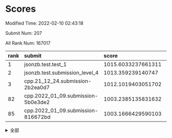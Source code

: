 # Scores

Modified Time: 2022-02-10 02:43:18

Submit Num: 207

All Rank Num: 167017

| rank |               submit               |       score        |       sigma        | pk_num |
| :--- | :--------------------------------- | :----------------- | :----------------- | :----- |
| 1    | jsonzb.test.test_1                 | 1015.6033237661311 | 0.8775035142329505 | 3231   |
| 2    | jsonzb.test.submission_level_4     | 1013.359239140747  | 0.797884907166159  | 3225   |
| 3    | cpp.21_12_24.submission-2b2ea0d7   | 1012.1019403051702 | 0.8085089566381489 | 3224   |
| 82   | cpp.2022_01_09.submission-5b0e3de2 | 1003.2385135831632 | 0.7073932670930555 | 3221   |
| 85   | cpp.2022_01_09.submission-816672bd | 1003.1666429590103 | 0.7085733747567166 | 3225   |


<details>
<summary>全部</summary>

| rank |                 submit                 |       score        |       sigma        | pk_num |
| :--- | :------------------------------------- | :----------------- | :----------------- | :----- |
| 1    | jsonzb.test.test_1                     | 1015.6033237661311 | 0.8775035142329505 | 3231   |
| 2    | jsonzb.test.submission_level_4         | 1013.359239140747  | 0.797884907166159  | 3225   |
| 3    | cpp.21_12_24.submission-2b2ea0d7       | 1012.1019403051702 | 0.8085089566381489 | 3224   |
| 4    | gobigger.level_3.submission_level_3_0  | 1011.3889785074746 | 0.7739228110929429 | 3226   |
| 5    | gobigger.level_3.submission_level_3_7  | 1011.3029581280846 | 0.7926382641144071 | 3231   |
| 6    | gobigger.level_3.submission_level_3_46 | 1011.2074817385002 | 0.7736964160436308 | 3223   |
| 7    | gobigger.level_3.submission_level_3_12 | 1011.1907530637493 | 0.7706339902484479 | 3230   |
| 8    | gobigger.level_3.submission_level_3_31 | 1011.169429887595  | 0.7899141577864387 | 3227   |
| 9    | gobigger.level_3.submission_level_3_36 | 1011.1259520617298 | 0.7596986971045401 | 3225   |
| 10   | gobigger.level_3.submission_level_3_35 | 1010.9455281874253 | 0.7666997503264298 | 3225   |
| 11   | gobigger.level_3.submission_level_3_28 | 1010.8839809524554 | 0.7575880190900114 | 3232   |
| 12   | gobigger.level_3.submission_level_3_30 | 1010.8794872182378 | 0.7691545120184793 | 3228   |
| 13   | gobigger.level_3.submission_level_3_42 | 1010.8465573915607 | 0.7762875251583423 | 3226   |
| 14   | gobigger.level_3.submission_level_3_24 | 1010.8452656687625 | 0.7885741194590582 | 3222   |
| 15   | gobigger.level_3.submission_level_3_8  | 1010.8358779124395 | 0.7620180826355145 | 3223   |
| 16   | gobigger.level_3.submission_level_3_19 | 1010.8127010376147 | 0.8084810365871711 | 3228   |
| 17   | gobigger.level_3.submission_level_3_32 | 1010.8116306605876 | 0.779176414253259  | 3227   |
| 18   | gobigger.level_3.submission_level_3_22 | 1010.6724063891076 | 0.7855456109138829 | 3224   |
| 19   | gobigger.level_3.submission_level_3_10 | 1010.5938555306009 | 0.7754347637754506 | 3224   |
| 20   | gobigger.level_3.submission_level_3_39 | 1010.5875340416499 | 0.7693546727668854 | 3230   |
| 21   | gobigger.level_3.submission_level_3_26 | 1010.5073198942453 | 0.7740883039780634 | 3229   |
| 22   | gobigger.level_3.submission_level_3_2  | 1010.4120984724225 | 0.7646024377094269 | 3223   |
| 23   | gobigger.level_3.submission_level_3_43 | 1010.2783829686227 | 0.7538571583721327 | 3233   |
| 24   | gobigger.level_3.submission_level_3_15 | 1010.2028059651083 | 0.7573839387295979 | 3229   |
| 25   | gobigger.level_3.submission_level_3_20 | 1010.1683516591931 | 0.7683034600568909 | 3227   |
| 26   | gobigger.level_3.submission_level_3_41 | 1010.058161450192  | 0.7476568359696947 | 3229   |
| 27   | gobigger.level_3.submission_level_3_48 | 1009.9905567314197 | 0.7609769216946982 | 3226   |
| 28   | gobigger.level_3.submission_level_3_11 | 1009.9720088257411 | 0.7734759521171286 | 3230   |
| 29   | gobigger.level_3.submission_level_3_21 | 1009.941304721297  | 0.7586318719368448 | 3229   |
| 30   | gobigger.level_3.submission_level_3_25 | 1009.9216196204798 | 0.7650508502082823 | 3224   |
| 31   | gobigger.level_3.submission_level_3_33 | 1009.8972921921538 | 0.7394836389706576 | 3231   |
| 32   | gobigger.level_3.submission_level_3_34 | 1009.8947032800166 | 0.7625081707482776 | 3225   |
| 33   | gobigger.level_3.submission_level_3_9  | 1009.8830482261503 | 0.7537310929866341 | 3225   |
| 34   | gobigger.level_3.submission_level_3_5  | 1009.8410810133445 | 0.7685073368275168 | 3232   |
| 35   | gobigger.level_3.submission_level_3_13 | 1009.8099341903217 | 0.7440204877429314 | 3224   |
| 36   | gobigger.level_3.submission_level_3_27 | 1009.7617589741626 | 0.7549820341725801 | 3230   |
| 37   | gobigger.level_3.submission_level_3_49 | 1009.753819989091  | 0.7465803458654209 | 3231   |
| 38   | gobigger.level_3.submission_level_3_40 | 1009.7097993087827 | 0.7568876259285507 | 3228   |
| 39   | gobigger.level_3.submission_level_3_1  | 1009.6431580130853 | 0.7603505441500681 | 3232   |
| 40   | gobigger.level_3.submission_level_3_37 | 1009.5850666985739 | 0.757003174698192  | 3229   |
| 41   | gobigger.level_3.submission_level_3_29 | 1009.5156850203687 | 0.7471623927144708 | 3230   |
| 42   | gobigger.level_3.submission_level_3_18 | 1009.4610974711934 | 0.7533687716118337 | 3224   |
| 43   | gobigger.level_3.submission_level_3_45 | 1009.4209325210402 | 0.7368420071783373 | 3229   |
| 44   | gobigger.level_3.submission_level_3_23 | 1009.3980849253887 | 0.7410534374199135 | 3226   |
| 45   | gobigger.level_3.submission_level_3_38 | 1009.3639649184236 | 0.7634248806722899 | 3226   |
| 46   | gobigger.level_3.submission_level_3_44 | 1009.35721850572   | 0.7847713575936335 | 3229   |
| 47   | gobigger.level_3.submission_level_3_47 | 1009.2928015396632 | 0.7293656804432862 | 3227   |
| 48   | gobigger.level_3.submission_level_3_17 | 1009.1413583993213 | 0.7623252206621619 | 3225   |
| 49   | gobigger.level_3.submission_level_3_6  | 1009.0290377352003 | 0.7565601450685684 | 3223   |
| 50   | gobigger.level_3.submission_level_3_4  | 1008.8232073525708 | 0.7696189542391424 | 3227   |
| 51   | gobigger.level_3.submission_level_3_14 | 1008.6707196225965 | 0.7578345315919454 | 3230   |
| 52   | gobigger.level_3.submission_level_3_3  | 1008.5698183192964 | 0.7458642956205742 | 3229   |
| 53   | gobigger.level_3.submission_level_3_16 | 1008.3737055170444 | 0.7605079153208169 | 3224   |
| 54   | gobigger.level_1.submission_level_1_26 | 1005.1021590234858 | 0.7129648421041217 | 3231   |
| 55   | gobigger.level_1.submission_level_1_17 | 1004.7786835281316 | 0.7272763714917442 | 3229   |
| 56   | gobigger.level_1.submission_level_1_41 | 1004.7321502839706 | 0.7142298383757097 | 3226   |
| 57   | gobigger.level_1.submission_level_1_18 | 1004.7174966968031 | 0.7323817215369903 | 3225   |
| 58   | gobigger.level_1.submission_level_1_33 | 1004.6379847834635 | 0.7278377927488819 | 3230   |
| 59   | gobigger.level_1.submission_level_1_1  | 1004.5293907068427 | 0.7150869391409378 | 3225   |
| 60   | gobigger.level_1.submission_level_1_48 | 1004.4723609428692 | 0.7164638022229244 | 3229   |
| 61   | gobigger.level_1.submission_level_1_31 | 1004.3748875770506 | 0.7340408646067724 | 3231   |
| 62   | gobigger.level_1.submission_level_1_28 | 1004.2141928152436 | 0.7255887214152175 | 3230   |
| 63   | gobigger.level_1.submission_level_1_12 | 1004.2109924182535 | 0.721069571536782  | 3228   |
| 64   | gobigger.level_1.submission_level_1_8  | 1004.0967687724399 | 0.7233384483818842 | 3223   |
| 65   | gobigger.level_1.submission_level_1_21 | 1003.9431222771509 | 0.7135951868599058 | 3230   |
| 66   | gobigger.level_1.submission_level_1_7  | 1003.9055154473209 | 0.7071860576024003 | 3226   |
| 67   | gobigger.level_1.submission_level_1_10 | 1003.8087169134557 | 0.718419774545992  | 3228   |
| 68   | gobigger.level_1.submission_level_1_19 | 1003.773158795646  | 0.7240641266531171 | 3226   |
| 69   | gobigger.level_1.submission_level_1_5  | 1003.7490357488472 | 0.7232113962519618 | 3225   |
| 70   | gobigger.level_1.submission_level_1_44 | 1003.7409876340895 | 0.7248520167635574 | 3231   |
| 71   | gobigger.level_1.submission_level_1_49 | 1003.6680268285436 | 0.7196669889856929 | 3227   |
| 72   | gobigger.level_1.submission_level_1_38 | 1003.6146679848056 | 0.7255143333649693 | 3231   |
| 73   | gobigger.level_1.submission_level_1_43 | 1003.5674311076914 | 0.7226312546056537 | 3227   |
| 74   | gobigger.level_1.submission_level_1_3  | 1003.5643716823358 | 0.7151045465765682 | 3227   |
| 75   | gobigger.level_1.submission_level_1_20 | 1003.5642579279315 | 0.7127344643142411 | 3231   |
| 76   | gobigger.level_1.submission_level_1_6  | 1003.4696255214823 | 0.7204971592979673 | 3226   |
| 77   | gobigger.level_1.submission_level_1_13 | 1003.4655790791991 | 0.7077030959726981 | 3226   |
| 78   | gobigger.level_1.submission_level_1_46 | 1003.378614725263  | 0.7196831465583049 | 3228   |
| 79   | gobigger.level_1.submission_level_1_40 | 1003.3372291576488 | 0.7324343899717739 | 3226   |
| 80   | gobigger.level_1.submission_level_1_36 | 1003.3130043402901 | 0.7092399833847757 | 3233   |
| 81   | gobigger.level_1.submission_level_1_23 | 1003.3007335016666 | 0.7131423853396961 | 3233   |
| 82   | cpp.2022_01_09.submission-5b0e3de2     | 1003.2385135831632 | 0.7073932670930555 | 3221   |
| 83   | gobigger.level_1.submission_level_1_4  | 1003.2192075453361 | 0.7176361585289107 | 3226   |
| 84   | gobigger.level_1.submission_level_1_39 | 1003.1804291716657 | 0.7175158606549923 | 3229   |
| 85   | cpp.2022_01_09.submission-816672bd     | 1003.1666429590103 | 0.7085733747567166 | 3225   |
| 86   | gobigger.level_1.submission_level_1_29 | 1003.1575811364078 | 0.7192994444029113 | 3227   |
| 87   | gobigger.level_1.submission_level_1_34 | 1003.033822610164  | 0.714390910983586  | 3226   |
| 88   | gobigger.level_1.submission_level_1_35 | 1003.0281358370288 | 0.7192080568266727 | 3230   |
| 89   | gobigger.level_1.submission_level_1_15 | 1003.007949964129  | 0.7168026309715532 | 3231   |
| 90   | gobigger.level_1.submission_level_1_2  | 1002.9531712512842 | 0.7118382574888713 | 3228   |
| 91   | gobigger.level_1.submission_level_1_11 | 1002.9381309586807 | 0.7137436765888685 | 3229   |
| 92   | gobigger.level_1.submission_level_1_30 | 1002.9244381656948 | 0.7138359535021895 | 3231   |
| 93   | gobigger.level_1.submission_level_1_16 | 1002.8983105388554 | 0.7058171237240772 | 3229   |
| 94   | gobigger.level_1.submission_level_1_24 | 1002.8541579275966 | 0.7180343536480431 | 3228   |
| 95   | gobigger.level_1.submission_level_1_25 | 1002.7378315741134 | 0.709890767279076  | 3228   |
| 96   | gobigger.level_1.submission_level_1_32 | 1002.685733133857  | 0.7061097685394122 | 3229   |
| 97   | gobigger.level_1.submission_level_1_0  | 1002.4400060226008 | 0.717414832392894  | 3232   |
| 98   | gobigger.level_1.submission_level_1_37 | 1002.4348086000656 | 0.7096534741863216 | 3226   |
| 99   | gobigger.level_1.submission_level_1_14 | 1002.3726534379256 | 0.7120235145231713 | 3224   |
| 100  | gobigger.level_1.submission_level_1_45 | 1002.2791162157264 | 0.7085019760589452 | 3233   |
| 101  | gobigger.level_1.submission_level_1_27 | 1002.2561847215294 | 0.7141169928509353 | 3223   |
| 102  | gobigger.level_1.submission_level_1_9  | 1002.0693828654857 | 0.7072958701703749 | 3230   |
| 103  | gobigger.level_1.submission_level_1_47 | 1001.8104617400841 | 0.7174692636246213 | 3223   |
| 104  | gobigger.level_1.submission_level_1_22 | 1001.6898494342869 | 0.7129395222716027 | 3230   |
| 105  | gobigger.level_1.submission_level_1_42 | 1001.6876856675003 | 0.7110559691290362 | 3228   |
| 106  | gobigger.random.submission_random_11   | 997.253310998878   | 0.7179875193680219 | 3224   |
| 107  | gobigger.random.submission_random_31   | 997.1682099895299  | 0.723282565768943  | 3224   |
| 108  | gobigger.random.submission_random_42   | 997.061373836282   | 0.7061916813441707 | 3230   |
| 109  | gobigger.random.submission_random_29   | 996.9351603095384  | 0.7127445043443701 | 3226   |
| 110  | gobigger.random.submission_random_41   | 996.726084870308   | 0.7127857436846021 | 3228   |
| 111  | gobigger.random.submission_random_0    | 996.6645768187984  | 0.7120763592351609 | 3230   |
| 112  | gobigger.random.submission_random_27   | 996.5886484230434  | 0.7048246234391008 | 3227   |
| 113  | gobigger.random.submission_random_21   | 996.5337302035215  | 0.7158222082104312 | 3232   |
| 114  | gobigger.random.submission_random_43   | 996.5187527293132  | 0.6972478213510993 | 3228   |
| 115  | gobigger.random.submission_random_30   | 996.5073002864981  | 0.7000605253046043 | 3232   |
| 116  | gobigger.random.submission_random_32   | 996.4646557610514  | 0.7040685016677739 | 3230   |
| 117  | gobigger.random.submission_random_7    | 996.3389892750658  | 0.712836735152216  | 3226   |
| 118  | gobigger.random.submission_random_37   | 996.3303679026304  | 0.7082152517875171 | 3232   |
| 119  | gobigger.random.submission_random_24   | 996.2095323464777  | 0.7060733310570865 | 3224   |
| 120  | gobigger.random.submission_random_8    | 996.170353437971   | 0.7282578108018962 | 3228   |
| 121  | gobigger.random.submission_random_33   | 996.0042663978007  | 0.6986703519685326 | 3227   |
| 122  | gobigger.random.submission_random_49   | 995.9876494371874  | 0.7207972407569896 | 3229   |
| 123  | gobigger.random.submission_random_12   | 995.9331444340663  | 0.720131688938823  | 3226   |
| 124  | gobigger.random.submission_random_46   | 995.8753593350341  | 0.7120961978666137 | 3231   |
| 125  | gobigger.random.submission_random_34   | 995.8724164059219  | 0.7032924626117195 | 3229   |
| 126  | gobigger.random.submission_random_5    | 995.8176087972395  | 0.6952138498601848 | 3232   |
| 127  | gobigger.random.submission_random_16   | 995.7815984334463  | 0.7086552120700735 | 3223   |
| 128  | gobigger.random.submission_random_6    | 995.7616395025674  | 0.7231634600265039 | 3225   |
| 129  | gobigger.random.submission_random_36   | 995.756083862946   | 0.7074775041758598 | 3227   |
| 130  | gobigger.random.submission_random_14   | 995.7496141766836  | 0.715438465984314  | 3223   |
| 131  | gobigger.random.submission_random_2    | 995.7322648717081  | 0.7130332843468918 | 3228   |
| 132  | gobigger.random.submission_random_47   | 995.6473880917266  | 0.7183129874441843 | 3222   |
| 133  | gobigger.random.submission_random_10   | 995.6422428376688  | 0.7035681167436562 | 3225   |
| 134  | gobigger.random.submission_random_35   | 995.6391843986551  | 0.7168315105984242 | 3224   |
| 135  | gobigger.random.submission_random_38   | 995.6217322073584  | 0.6991218165349751 | 3227   |
| 136  | gobigger.random.submission_random_48   | 995.6111540319695  | 0.7101802415480288 | 3228   |
| 137  | gobigger.random.submission_random_39   | 995.5806420335188  | 0.7039562441429533 | 3228   |
| 138  | gobigger.random.submission_random_1    | 995.5595720559726  | 0.7173487325834881 | 3223   |
| 139  | gobigger.random.submission_random_4    | 995.5534060962094  | 0.7013017064118886 | 3230   |
| 140  | gobigger.random.submission_random_25   | 995.4840405356497  | 0.7221690810790318 | 3227   |
| 141  | gobigger.random.submission_random_40   | 995.473701866073   | 0.7255302574428315 | 3224   |
| 142  | gobigger.random.submission_random_18   | 995.4520179673839  | 0.7097749649460017 | 3225   |
| 143  | gobigger.random.submission_random_45   | 995.4074495397159  | 0.7169915082571374 | 3222   |
| 144  | gobigger.random.submission_random_26   | 995.3069555867755  | 0.7240347717608294 | 3230   |
| 145  | gobigger.random.submission_random_20   | 995.2547401307021  | 0.7136093519010133 | 3223   |
| 146  | gobigger.random.submission_random_28   | 995.2419218958943  | 0.7113513997796896 | 3225   |
| 147  | gobigger.random.submission_random_23   | 995.241534009313   | 0.7196818867101586 | 3228   |
| 148  | gobigger.random.submission_random_9    | 995.2306647777633  | 0.7293300795522627 | 3230   |
| 149  | gobigger.random.submission_random_17   | 995.2189498832867  | 0.7031327859385694 | 3228   |
| 150  | gobigger.random.submission_random_44   | 995.1939900906433  | 0.7229868623902302 | 3226   |
| 151  | gobigger.random.submission_random_15   | 995.1449164286221  | 0.7106441744994509 | 3231   |
| 152  | gobigger.random.submission_random_19   | 995.1152431371372  | 0.7175460790222826 | 3230   |
| 153  | gobigger.random.submission_random_3    | 995.0710062166752  | 0.7198611252626407 | 3229   |
| 154  | gobigger.random.submission_random_22   | 994.6361277710258  | 0.7229649903452675 | 3230   |
| 155  | gobigger.random.submission_random_13   | 994.5207276844035  | 0.7114109758663947 | 3226   |
| 156  | gobigger.level_2.submission_level_2_15 | 993.5689223645101  | 0.7301317642173475 | 3225   |
| 157  | gobigger.level_2.submission_level_2_40 | 993.1142263647856  | 0.7227970485303015 | 3231   |
| 158  | gobigger.level_2.submission_level_2_44 | 993.0588505600095  | 0.7480813441285519 | 3233   |
| 159  | gobigger.level_2.submission_level_2_25 | 992.9237755235316  | 0.7317589388509168 | 3223   |
| 160  | gobigger.level_2.submission_level_2_12 | 992.8357512718015  | 0.7444049330985572 | 3229   |
| 161  | gobigger.level_2.submission_level_2_21 | 992.8193507391122  | 0.7632674379666593 | 3225   |
| 162  | gobigger.level_2.submission_level_2_37 | 992.8129415380182  | 0.7475758247124225 | 3228   |
| 163  | gobigger.level_2.submission_level_2_35 | 992.7330430287559  | 0.7458173414803942 | 3227   |
| 164  | gobigger.level_2.submission_level_2_22 | 992.7220549881239  | 0.7314517646342963 | 3228   |
| 165  | gobigger.level_2.submission_level_2_49 | 992.7124611342861  | 0.7583465192609095 | 3231   |
| 166  | gobigger.level_2.submission_level_2_9  | 992.5689823876131  | 0.7341418650134671 | 3225   |
| 167  | gobigger.level_2.submission_level_2_0  | 992.5672726955831  | 0.7289740895558878 | 3226   |
| 168  | gobigger.level_2.submission_level_2_6  | 992.5303803739193  | 0.7409163490444799 | 3229   |
| 169  | gobigger.level_2.submission_level_2_42 | 992.527913416607   | 0.7498718043828585 | 3227   |
| 170  | gobigger.level_2.submission_level_2_5  | 992.4806112138149  | 0.7638932521268379 | 3231   |
| 171  | gobigger.level_2.submission_level_2_48 | 992.4507129239433  | 0.7622784495798955 | 3227   |
| 172  | gobigger.level_2.submission_level_2_13 | 992.439312233073   | 0.748742266179446  | 3225   |
| 173  | gobigger.level_2.submission_level_2_32 | 992.3375220621468  | 0.7542388882510204 | 3229   |
| 174  | gobigger.level_2.submission_level_2_38 | 992.2760361986315  | 0.7445489696522033 | 3228   |
| 175  | gobigger.level_2.submission_level_2_47 | 992.1542183047826  | 0.7307950302376679 | 3224   |
| 176  | gobigger.level_2.submission_level_2_4  | 992.1524424351863  | 0.7327942209342115 | 3232   |
| 177  | gobigger.level_2.submission_level_2_7  | 992.1190612821547  | 0.7415109175392747 | 3229   |
| 178  | gobigger.level_2.submission_level_2_11 | 992.0621576580743  | 0.7479553971951963 | 3221   |
| 179  | gobigger.level_2.submission_level_2_46 | 992.0261064294399  | 0.7400760896447359 | 3228   |
| 180  | gobigger.level_2.submission_level_2_19 | 991.9141654736507  | 0.7457138145466934 | 3228   |
| 181  | gobigger.level_2.submission_level_2_36 | 991.9015670954092  | 0.7376492206374823 | 3230   |
| 182  | gobigger.level_2.submission_level_2_31 | 991.8390288285705  | 0.7456507120801897 | 3232   |
| 183  | gobigger.level_2.submission_level_2_41 | 991.8382470451729  | 0.7573435097908352 | 3226   |
| 184  | gobigger.level_2.submission_level_2_45 | 991.8334797610795  | 0.7732583032584388 | 3228   |
| 185  | gobigger.level_2.submission_level_2_30 | 991.7402982993412  | 0.7424081545908738 | 3227   |
| 186  | gobigger.level_2.submission_level_2_26 | 991.7386597184833  | 0.7337129267346214 | 3221   |
| 187  | gobigger.level_2.submission_level_2_14 | 991.6158648645152  | 0.7393504951454218 | 3224   |
| 188  | gobigger.level_2.submission_level_2_34 | 991.5319631880499  | 0.7332394534278963 | 3225   |
| 189  | gobigger.level_2.submission_level_2_43 | 991.4974639364362  | 0.7517950464988938 | 3224   |
| 190  | gobigger.level_2.submission_level_2_1  | 991.4930853769446  | 0.7588650561457754 | 3229   |
| 191  | gobigger.level_2.submission_level_2_2  | 991.4660522529912  | 0.7469916207086531 | 3229   |
| 192  | gobigger.level_2.submission_level_2_27 | 991.465722473946   | 0.7600385916831405 | 3226   |
| 193  | gobigger.level_2.submission_level_2_17 | 991.4607900907165  | 0.746726204697056  | 3223   |
| 194  | gobigger.level_2.submission_level_2_28 | 991.4377857212583  | 0.773020279512342  | 3222   |
| 195  | gobigger.level_2.submission_level_2_29 | 991.2973619823308  | 0.7471126690254996 | 3227   |
| 196  | gobigger.level_2.submission_level_2_20 | 991.1949959228325  | 0.7593961091791527 | 3224   |
| 197  | gobigger.level_2.submission_level_2_33 | 991.117383497886   | 0.7469297279553176 | 3232   |
| 198  | gobigger.level_2.submission_level_2_18 | 991.061782093076   | 0.7618096823336988 | 3227   |
| 199  | gobigger.level_2.submission_level_2_39 | 991.0397766382789  | 0.7434059634881104 | 3230   |
| 200  | gobigger.level_2.submission_level_2_10 | 990.9663484564029  | 0.7695989654414865 | 3228   |
| 201  | gobigger.level_2.submission_level_2_3  | 990.6055458438736  | 0.7647527838921631 | 3222   |
| 202  | gobigger.level_2.submission_level_2_23 | 990.5965492664529  | 0.7506553240721962 | 3228   |
| 203  | gobigger.level_2.submission_level_2_8  | 990.5803558207089  | 0.7922498115691549 | 3228   |
| 204  | gobigger.level_2.submission_level_2_24 | 990.5335905082941  | 0.7683376870420763 | 3224   |
| 205  | gobigger.level_2.submission_level_2_16 | 990.0769899717501  | 0.7582923140709953 | 3226   |
| 206  | gobigger.none.submission_none_1        | 979.6554880643758  | 1.2034640208282987 | 3230   |
| 207  | gobigger.none.submission_none_0        | 977.6716615701795  | 1.2416984601064966 | 3228   |

</details>